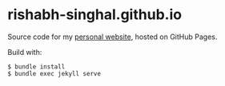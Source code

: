 # rishabh-singhal.github.io

Source code for my [personal website](https://www.rish-singhal.github.io/), hosted on GitHub Pages.

Build with:

```
$ bundle install
$ bundle exec jekyll serve
```

